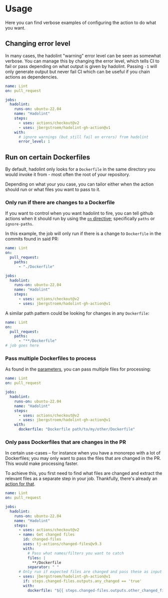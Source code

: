# Usage

Here you can find verbose examples of configuring the action to do what you want.

## Changing error level

In many cases, the hadolint "warning" error level can be seen as somewhat verbose.
You can manage this by changing the error level, which tells CI to fail or pass
depending on what output is given by hadolint. Passing `-1` will only generate
output but never fail CI which can be useful if you chain actions as dependencies.

```yaml
name: Lint
on: pull_request

jobs:
  hadolint:
    runs-on: ubuntu-22.04
    name: "Hadolint"
    steps:
      - uses: actions/checkout@v2
      - uses: jbergstroem/hadolint-gh-action@v1
    with:
      # ignore warnings (but still fail on errors) from hadolint
      error_level: 1
```

## Run on certain Dockerfiles

By default, hadolint only looks for a `Dockerfile` in the same directory you would
invoke it from - most often the root of your repository.

Depending on what your you case, you can tailor either when the action should run
or what files you want to pass to it.

### Only run if there are changes to a Dockerfile

If you want to control when you want hadolint to fire, you can tell github actions when it
should run by using the [`on` directive][gh-on]; specifically `paths` or `ignore-paths`.

In this example, the job will only run if there is a change to `Dockerfile` in the commits
found in said PR:

```yaml
name: Lint
on:
  pull_request:
    paths:
      - "./Dockerfile"

jobs:
  hadolint:
    runs-on: ubuntu-22.04
    name: "Hadolint"
    steps:
      - uses: actions/checkout@v2
      - uses: jbergstroem/hadolint-gh-action@v1
```

A similar path pattern could be looking for changes in any `Dockerfile`:

```yaml
name: Lint
on:
  pull_request:
    paths:
      - "**/Dockerfile"
# job goes here
```

### Pass multiple Dockerfiles to process

As found in the [parameters][gh-param], you can pass multiple files for processing:

```yaml
name: Lint
on: pull_request

jobs:
  hadolint:
    runs-on: ubuntu-22.04
    name: "Hadolint"
    steps:
      - uses: actions/checkout@v2
      - uses: jbergstroem/hadolint-gh-action@v1
    with:
      dockerfile: "Dockerfile path/to/my/other/Dockerfile"
```

### Only pass Dockerfiles that are changes in the PR

In certain use-cases – for instance when you have a monorepo with a lot of Dockerfiles; you may
only want to pass the files that are changed in the PR. This would make processing faster.

To achieve this, you first need to find what files are changed and extract the relevant files
as a separate step in your job. Thankfully, there's already an [action for that][gh-changed-files].

```yaml
name: Lint
on: pull_request

jobs:
  hadolint:
    runs-on: ubuntu-22.04
    name: "Hadolint"
    steps:
      - uses: actions/checkout@v2
      - name: Get changed files
        id: changed-files
        uses: tj-actions/changed-files@v9.3
        with:
          # Pass what names/filters you want to catch
          files: |
            **/Dockerfile
          separator: " "
      # Only run if expected files are changed and pass these as input
      - uses: jbergstroem/hadolint-gh-action@v1
        if: steps.changed-files.outputs.any_changed == 'true'
        with:
          dockerfile: "${{ steps.changed-files.outputs.other_changed_files }}"
```

[gh-on]: https://docs.github.com/en/actions/reference/workflow-syntax-for-github-actions#onpushpull_requestpaths
[gh-param]: https://github.com/jbergstroem/hadolint-gh-action#parameters
[gh-changed-files]: https://github.com/tj-actions/changed-files
